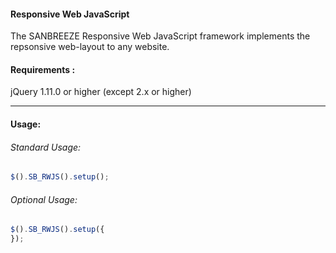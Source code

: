 #### Responsive Web JavaScript

The SANBREEZE Responsive Web JavaScript framework implements the repsonsive web-layout to any website.



#### Requirements  :
  jQuery 1.11.0 or higher (except 2.x or higher)

---

#### Usage:
###### Standard Usage:
``` javascript
$().SB_RWJS().setup();
```


###### Optional Usage:
```javascript
$().SB_RWJS().setup({
});
```


